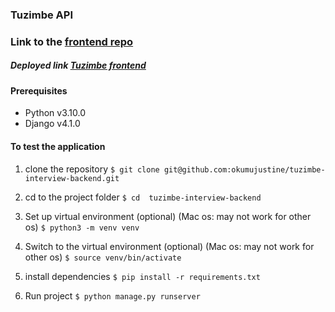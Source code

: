 ### Tuzimbe API
### Link to the [frontend repo](https://github.com/okumujustine/tuzimbe-interview-frontend)

##### Deployed link [Tuzimbe frontend](https://tuzimbe.vercel.app/)
#### Prerequisites
- Python v3.10.0
- Django v4.1.0

#### To test the application
1. clone the repository
```$ git clone git@github.com:okumujustine/tuzimbe-interview-backend.git```

2. cd to the project folder
```$ cd  tuzimbe-interview-backend```

3. Set up virtual environment (optional) (Mac os: may not work for other os)
```$ python3 -m venv venv```

4. Switch to the virtual environment (optional) (Mac os: may not work for other os)
```$ source venv/bin/activate```

3. install dependencies
```$ pip install -r requirements.txt```

4. Run project
```$ python manage.py runserver```
